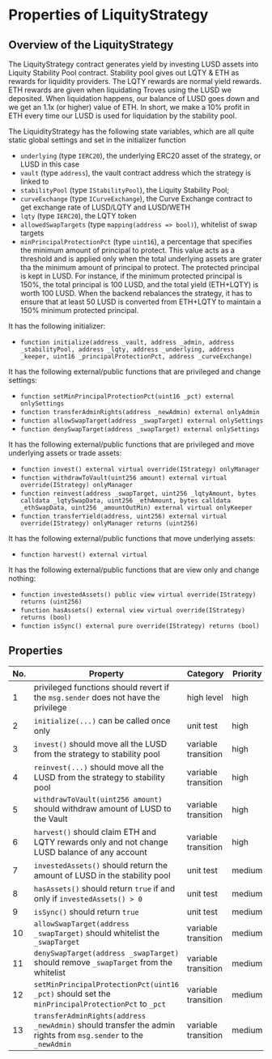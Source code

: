 # Properties of LiquityStrategy

## Overview of the LiquityStrategy

The LiquityStrategy contract generates yield by investing LUSD assets into Liquity Stability Pool contract. Stability pool gives out LQTY & ETH as rewards for liquidity providers. The LQTY rewards are normal yield rewards. ETH rewards are given when liquidating Troves using the LUSD we deposited. When liquidation happens, our balance of LUSD goes down and we get an 1.1x (or higher) value of ETH. In short, we make a 10% profit in ETH every time our LUSD is used for liquidation by the stability pool.

The LiquidityStrategy has the following state variables, which are all quite static global settings and set in the initializer function
* `underlying` (type `IERC20`), the underlying ERC20 asset of the strategy, or LUSD in this case
* `vault` (type `address`), the vault contract address which the strategy is linked to
* `stabilityPool` (type `IStabilityPool`), the Liquity Stability Pool;
* `curveExchange` (type `ICurveExchange`), the Curve Exchange contract to get exchange rate of LUSD/LQTY and LUSD/WETH
* `lqty` (type `IERC20`), the LQTY token
* `allowedSwapTargets` (type `mapping(address => bool)`), whitelist of swap targets
* `minPrincipalProtectionPct` (type `uint16`), a percentage that specifies the minimum amount of principal to protect. This value acts as a threshold and is applied only when the total underlying assets are grater tha the minimum amount of principal to protect. The protected principal is kept in LUSD. For instance, if the minimum protected principal is 150%, the total principal is 100 LUSD, and the total yield (ETH+LQTY) is worth 100 LUSD. When the backend rebalances the strategy, it has to ensure that at least 50 LUSD is converted from ETH+LQTY to maintain a 150% minimum protected principal.

It has the following initializer:
* `function initialize(address _vault, address _admin, address _stabilityPool, address _lqty, address _underlying, address _keeper, uint16 _principalProtectionPct, address _curveExchange)` 

It has the following external/public functions that are privileged and change settings:
* `function setMinPrincipalProtectionPct(uint16 _pct) external onlySettings`
* `function transferAdminRights(address _newAdmin) external onlyAdmin`
* `function allowSwapTarget(address _swapTarget) external onlySettings`
* `function denySwapTarget(address _swapTarget) external onlySettings`

It has the following external/public functions that are privileged and move underlying assets or trade assets:
* `function invest() external virtual override(IStrategy) onlyManager`
* `function withdrawToVault(uint256 amount) external virtual override(IStrategy) onlyManager`
* `function reinvest(address _swapTarget, uint256 _lqtyAmount, bytes calldata _lqtySwapData, uint256 _ethAmount, bytes calldata _ethSwapData, uint256 _amountOutMin) external virtual onlyKeeper`
* `function transferYield(address, uint256) external virtual override(IStrategy) onlyManager returns (uint256)`

It has the following external/public functions that move underlying assets:
* `function harvest() external virtual`

It has the following external/public functions that are view only and change nothing:
* `function investedAssets() public view virtual override(IStrategy) returns (uint256)`
* `function hasAssets() external view virtual override(IStrategy) returns (bool)`
* `function isSync() external pure override(IStrategy) returns (bool)`

## Properties

| No. | Property  | Category | Priority | Specified | Verified | Report |
| ---- | --------  | -------- | -------- | -------- | -------- | -------- |
| 1 | privileged functions should revert if the `msg.sender` does not have the privilege | high level | high | Y | Y | [Link](https://prover.certora.com/output/52311/99e98a0e6c88e4acc7f3?anonymousKey=9e80b8f1015d06e2a2eb7a57ffb866cb6ea78e31)  |
| 2 | `initialize(...)` can be called once only | unit test | high | Y | Y | [Link](https://prover.certora.com/output/52311/b3fe8eee8fcc87eeb4f5?anonymousKey=d5b3e409f841b1c0fbba2de25eb4dbe82836a441) |
| 3 |`invest()` should move all the LUSD from the strategy to stability pool | variable transition | high | Y | Y | [Link](https://prover.certora.com/output/52311/51da855d0e8859c5aa30?anonymousKey=8054948066c9d22419805a2cf4bd9ed5f04b7f00) |
| 4 |`reinvest(...)` should move all the LUSD from the strategy to stability pool | variable transition | high | Y | N | [Link](https://prover.certora.com/output/52311/9b6e70204520a3924f8c?anonymousKey=48e35a3e7d84b7c40985cb0ce0ddb018d138751c) |
| 5 |`withdrawToVault(uint256 amount)` should withdraw amount of LUSD to the Vault | variable transition | high | Y | N | [Link](https://prover.certora.com/output/52311/2641031f800d222c31cf?anonymousKey=8853c22692ac78847e7eee5fa63233ceee73e608) |
| 6 |`harvest()` should claim ETH and LQTY rewards only and not change LUSD balance of any account | variable transition | high | Y | Y | [Link](https://prover.certora.com/output/52311/014cf99288f782370f71?anonymousKey=e783b0947cba344bbe848add940a9faa6c9a1057) |
| 7 |`investedAssets()` should return the amount of LUSD in the stability pool | unit test | medium | Y | Y | [Link](https://prover.certora.com/output/52311/e9c21e26f79e865972fd?anonymousKey=87328ded6790376016193152bd8c0e57b76f4b69) |
| 8 |`hasAssets()` should return `true` if and only if `investedAssets() > 0` | unit test | medium | Y | Y | [Link](https://prover.certora.com/output/52311/392999e2b662f2b2feaf?anonymousKey=817ce2fe2f282b8da8910e4e5166b7b57a01f583) |
| 9 |`isSync()` should return `true` | unit test | medium | Y | Y | [Link](https://prover.certora.com/output/52311/f033580f328bf0860287?anonymousKey=a678bacce295d67d1a316d43169ad451339cae14) |
| 10 |`allowSwapTarget(address _swapTarget)` should whitelist the `_swapTarget` | variable transition | medium | Y | Y | [Link](https://prover.certora.com/output/52311/3a0acecfc2cc7ba9b04c?anonymousKey=bc0ab8068bd4c2da2fd3834a96dd637d6a6dd1bf) |
| 11 |`denySwapTarget(address _swapTarget)` should remove `_swapTarget` from the whitelist | variable transition | medium | Y | Y | [Link](https://prover.certora.com/output/52311/316e2e79b2d7f01f3c68?anonymousKey=6137aa6c48e20c4772163f19be91300ee4a33f9f) |
| 12 |`setMinPrincipalProtectionPct(uint16 _pct)` should set the `minPrincipalProtectionPct` to `_pct` | variable transition | medium | Y | Y | [Link](https://prover.certora.com/output/52311/29b5e566d0e1c75e5161?anonymousKey=bb611c6b3d2bdf42749d22e369aeaa538f5ebe78) |
| 13 |`transferAdminRights(address _newAdmin)` should transfer the admin rights from `msg.sender` to the `_newAdmin` | variable transition | medium | Y | Y | [Link](https://prover.certora.com/output/52311/0d1695d53e5ad367dc11?anonymousKey=2130ac0979f007c4313f43f7814883a312741091) |